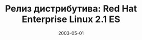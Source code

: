 ---
layout: post
title:  "Релиз дистрибутива: Red Hat Enterprise Linux 2.1 ES"
date: 2003-05-01   
---